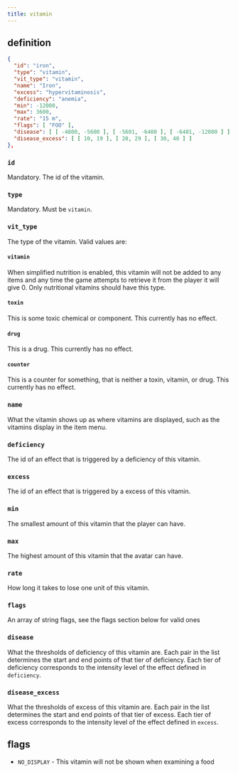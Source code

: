 ```yaml
---
title: vitamin
---
```


## definition

```json
{
  "id": "iron",
  "type": "vitamin",
  "vit_type": "vitamin",
  "name": "Iron",
  "excess": "hypervitaminosis",
  "deficiency": "anemia",
  "min": -12000,
  "max": 3600,
  "rate": "15 m",
  "flags": [ "FOO" ],
  "disease": [ [ -4800, -5600 ], [ -5601, -6400 ], [ -6401, -12000 ] ],
  "disease_excess": [ [ 10, 19 ], [ 20, 29 ], [ 30, 40 ] ]
},
```

### `id`

Mandatory. The id of the vitamin.

### `type`

Mandatory. Must be `vitamin`.

### `vit_type`

The type of the vitamin. Valid values are:

#### `vitamin`

When simplified nutrition is enabled, this vitamin will not be added to any items and any time the
game attempts to retrieve it from the player it will give 0. Only nutritional vitamins should have
this type.

#### `toxin`

This is some toxic chemical or component. This currently has no effect.

#### `drug`

This is a drug. This currently has no effect.

#### `counter`

This is a counter for something, that is neither a toxin, vitamin, or drug. This currently has no
effect.

### `name`

What the vitamin shows up as where vitamins are displayed, such as the vitamins display in the item
menu.

### `deficiency`

The id of an effect that is triggered by a deficiency of this vitamin.

### `excess`

The id of an effect that is triggered by a excess of this vitamin.

### `min`

The smallest amount of this vitamin that the player can have.

### `max`

The highest amount of this vitamin that the avatar can have.

### `rate`

How long it takes to lose one unit of this vitamin.

### `flags`

An array of string flags, see the flags section below for valid ones

### `disease`

What the thresholds of deficiency of this vitamin are. Each pair in the list determines the start
and end points of that tier of deficiency. Each tier of deficiency corresponds to the intensity
level of the effect defined in `deficiency`.

### `disease_excess`

What the thresholds of excess of this vitamin are. Each pair in the list determines the start and
end points of that tier of excess. Each tier of excess corresponds to the intensity level of the
effect defined in `excess`.

## flags

- `NO_DISPLAY` - This vitamin will not be shown when examining a food
